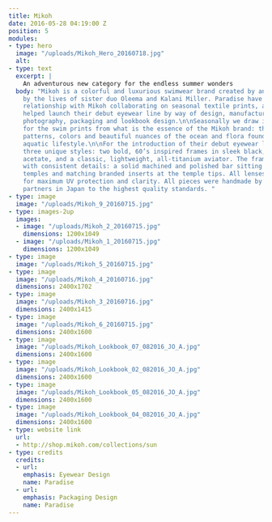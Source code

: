 ```yaml
---
title: Mikoh
date: 2016-05-28 04:19:00 Z
position: 5
modules:
- type: hero
  image: "/uploads/Mikoh_Hero_20160718.jpg"
  alt: 
- type: text
  excerpt: |
    An adventurous new category for the endless summer wonders
  body: "Mikoh is a colorful and luxurious swimwear brand created by and inspired
    by the lives of sister duo Oleema and Kalani Miller. Paradise have a longstanding
    relationship with Mikoh collaborating on seasonal textile prints, and in 2015
    helped launch their debut eyewear line by way of design, manufacturing, product
    photography, packaging and lookbook design.\n\nSeasonally we draw inspiration
    for the swim prints from what is the essence of the Mikoh brand: the textures,
    patterns, colors and beautiful nuances of the ocean and flora found in an eternally
    aquatic lifestyle.\n\nFor the introduction of their debut eyewear line we created
    three unique styles: two bold, 60’s inspired frames in sleek black, kelp and sand
    acetate, and a classic, lightweight, all-titanium aviator. The frames were unified
    with consistent details: a solid machined and polished bar sitting low on the
    temples and matching branded inserts at the temple tips. All lenses are polarized
    for maximum UV protection and clarity. All pieces were handmade by our manufacturing
    partners in Japan to the highest quality standards. "
- type: image
  image: "/uploads/Mikoh_9_20160715.jpg"
- type: images-2up
  images:
  - image: "/uploads/Mikoh_2_20160715.jpg"
    dimensions: 1200x1049
  - image: "/uploads/Mikoh_1_20160715.jpg"
    dimensions: 1200x1049
- type: image
  image: "/uploads/Mikoh_5_20160715.jpg"
- type: image
  image: "/uploads/Mikoh_4_20160716.jpg"
  dimensions: 2400x1702
- type: image
  image: "/uploads/Mikoh_3_20160716.jpg"
  dimensions: 2400x1415
- type: image
  image: "/uploads/Mikoh_6_20160715.jpg"
  dimensions: 2400x1600
- type: image
  image: "/uploads/Mikoh_Lookbook_07_082016_JO_A.jpg"
  dimensions: 2400x1600
- type: image
  image: "/uploads/Mikoh_Lookbook_02_082016_JO_A.jpg"
  dimensions: 2400x1600
- type: image
  image: "/uploads/Mikoh_Lookbook_05_082016_JO_A.jpg"
  dimensions: 2400x1600
- type: image
  image: "/uploads/Mikoh_Lookbook_04_082016_JO_A.jpg"
  dimensions: 2400x1600
- type: website link
  url:
  - http://shop.mikoh.com/collections/sun
- type: credits
  credits:
  - url: 
    emphasis: Eyewear Design
    name: Paradise
  - url: 
    emphasis: Packaging Design
    name: Paradise
---
```


